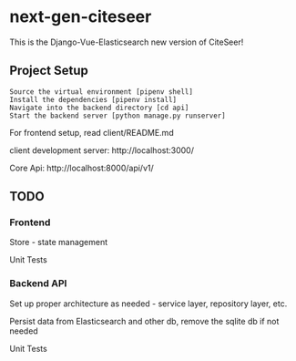 # next-gen-citeseer
This is the Django-Vue-Elasticsearch new version of CiteSeer!

## Project Setup

```
Source the virtual environment [pipenv shell]
Install the dependencies [pipenv install]
Navigate into the backend directory [cd api]
Start the backend server [python manage.py runserver]
```
For frontend setup, read client/README.md

client development server: http://localhost:3000/

Core Api: http://localhost:8000/api/v1/

## TODO
### Frontend
Store - state management

Unit Tests
### Backend API
Set up proper architecture as needed - service layer, repository layer, etc. 

Persist data from Elasticsearch and other db, remove the sqlite db if not needed

Unit Tests
